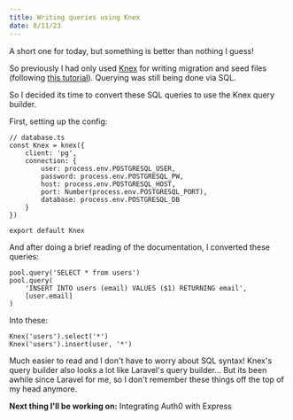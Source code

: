 ```yaml
---
title: Writing queries using Knex
date: 8/11/23
---
```


A short one for today, but something is better than nothing I guess!

So previously I had only used [Knex](https://knexjs.org/) for writing migration and seed files (following [this tutorial](https://medium.com/@yasirahboyce/node-express-knex-postgresql-22e10daf0817)). Querying was still being done via SQL.

So I decided its time to convert these SQL queries to use the Knex query builder.

First, setting up the config:

```
// database.ts
const Knex = knex({
    client: 'pg',
    connection: {
        user: process.env.POSTGRESQL_USER,
        password: process.env.POSTGRESQL_PW,
        host: process.env.POSTGRESQL_HOST,
        port: Number(process.env.POSTGRESQL_PORT),
        database: process.env.POSTGRESQL_DB
    }
})

export default Knex
```

And after doing a brief reading of the documentation, I converted these queries:

```
pool.query('SELECT * from users')
pool.query(
    'INSERT INTO users (email) VALUES ($1) RETURNING email',
    [user.email]
)
```

Into these:

```
Knex('users').select('*')
Knex('users').insert(user, '*')
```

Much easier to read and I don't have to worry about SQL syntax! Knex's query builder also looks a lot like Laravel's query builder... But its been awhile since Laravel for me, so I don't remember these things off the top of my head anymore.

**Next thing I'll be working on:**
Integrating Auth0 with Express
